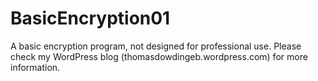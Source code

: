 # BasicEncryption01
A basic encryption program, not designed for professional use.
Please check my WordPress blog (thomasdowdingeb.wordpress.com) for more information.
